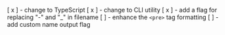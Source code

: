 [ x ] - change to TypeScript
[ x ] - change to CLI utility
[ x ] - add a flag for replacing "-" and "_" in filename
[ ] - enhance the `<pre>` tag formatting
[ ] - add custom name output flag